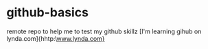 # github-basics

remote repo to help me  to test my github skillz
[I'm learning gihub on lynda.com]{hhtp:\www.lynda.com}
